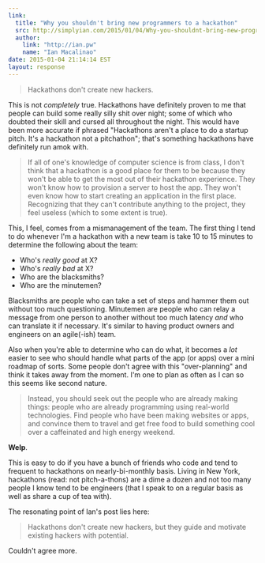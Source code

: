 ```yaml
---
link:
  title: "Why you shouldn't bring new programmers to a hackathon"
  src: http://simplyian.com/2015/01/04/Why-you-shouldnt-bring-new-programmers-to-a-hackathon/
  author:
    link: "http://ian.pw"
    name: "Ian Macalinao"
date: 2015-01-04 21:14:14 EST
layout: response
---
```


> Hackathons don't create new hackers.

This is not _completely_ true. Hackathons have definitely proven to me that people can
build some really silly shit over night; some of which who doubted their skill
and cursed all throughout the night. This would have been more accurate if
phrased "Hackathons aren't a place to do a startup pitch. It's a hackathon
not a pitchathon"; that's something hackathons have definitely run amok with.

> If all of one's knowledge of computer science is from class, I don't think
> that a hackathon is a good place for them to be because they won't be able to
> get the most out of their hackathon experience. They won't know how to
> provision a server to host the app. They won't even know how to start
> creating an application in the first place. Recognizing that they can't
> contribute anything to the project, they feel useless (which to some extent
> is true).

This, I feel, comes from a mismanagement of the team. The first thing I tend to
do whenever I'm a hackathon with a new team is take 10 to 15 minutes to
determine the following about the team:

  * Who's *really good* at X?
  * Who's *really bad* at X?
  * Who are the blacksmiths?
  * Who are the minutemen?

Blacksmiths are people who can take a set of steps and hammer them out without
too much questioning. Minutemen are people who can relay a message from one
person to another without too much latency _and_ who can translate it if
necessary. It's similar to having product owners and engineers on an
agile(-ish) team.

Also when you're able to determine who can do what, it becomes a _lot_ easier
to see who should handle what parts of the app (or apps) over a mini roadmap
of sorts. Some people don't agree with this "over-planning" and think it takes
away from the moment. I'm one to plan as often as I can so this seems like
second nature.

> Instead, you should seek out the people who are already making things: people
> who are already programming using real-world technologies. Find people who
> have been making websites or apps, and convince them to travel and get free
> food to build something cool over a caffeinated and high energy weekend. 

**Welp**.

This is easy to do if you have a bunch of friends who code and tend to frequent
to hackathons on nearly-bi-monthly basis. Living in New York, hackathons (read:
not pitch-a-thons) are a dime a dozen and not too many people I know tend to be
engineers (that I speak to on a regular basis as well as share a cup of tea
with).

The resonating point of Ian's post lies here:

> Hackathons don't create new hackers, but they guide and motivate existing
> hackers with potential.

Couldn't agree more.
